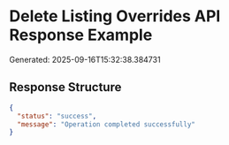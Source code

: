 # Delete Listing Overrides API Response Example

Generated: 2025-09-16T15:32:38.384731

## Response Structure

```json
{
  "status": "success",
  "message": "Operation completed successfully"
}
```
